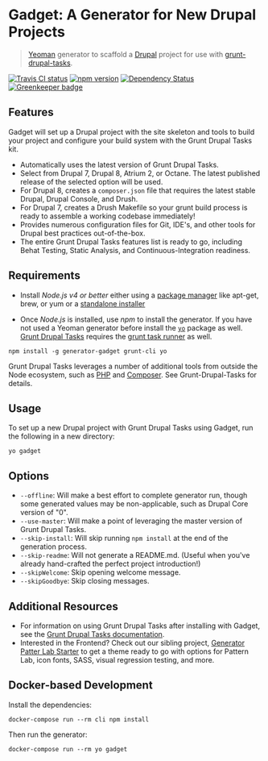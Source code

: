 # Gadget: A Generator for New Drupal Projects

> [Yeoman](http://yeoman.io) generator to scaffold a [Drupal](https://www.drupal.org) project for use with [grunt-drupal-tasks](https://github.com/phase2/grunt-drupal-tasks).

[![Travis CI status](https://travis-ci.org/phase2/generator-gadget.png?branch=master)](https://travis-ci.org/phase2/generator-gadget)
[![npm version](https://badge.fury.io/js/generator-gadget.svg)](https://www.npmjs.com/package/generator-gadget)
[![Dependency Status](https://david-dm.org/phase2/generator-gadget.svg)](https://david-dm.org/phase2/generator-gadget)
[![Greenkeeper badge](https://badges.greenkeeper.io/phase2/generator-gadget.svg)](https://greenkeeper.io/)

## Features

Gadget will set up a Drupal project with the site skeleton and tools to build your project and configure your build
system with the Grunt Drupal Tasks kit.

* Automatically uses the latest version of Grunt Drupal Tasks.
* Select from Drupal 7, Drupal 8, Atrium 2, or Octane. The latest published release of the selected option will be used.
* For Drupal 8, creates a `composer.json` file that requires the latest stable Drupal, Drupal Console, and Drush.
* For Drupal 7, creates a Drush Makefile so your grunt build process is ready to assemble a working codebase immediately!
* Provides numerous configuration files for Git, IDE's, and other tools for Drupal best practices out-of-the-box.
* The entire Grunt Drupal Tasks features list is ready to go, including Behat Testing, Static Analysis, and Continuous-Integration readiness.

## Requirements

* Install _Node.js v4 or better_ either using a
[package manager](https://github.com/joyent/node/wiki/Installing-Node.js-via-package-manager)
like apt-get, brew, or yum or a [standalone installer](http://nodejs.org/download/)

* Once _Node.js_ is installed, use _npm_ to install the generator. If you have
not used a Yeoman generator before install the [`yo`](https://www.npmjs.com/package/yo) package as well.
[Grunt Drupal Tasks](https://github.com/phase2/grunt-drupal-tasks) requires the [grunt task runner](https://www.npmjs.com/package/grunt-cli) as well.

```
npm install -g generator-gadget grunt-cli yo
```

Grunt Drupal Tasks leverages a number of additional tools from outside the Node ecosystem, such as [PHP](http://php.net) and
[Composer](https://getcomposer.org/download/). See Grunt-Drupal-Tasks for details.

## Usage

To set up a new Drupal project with Grunt Drupal Tasks using Gadget, run the following in a new directory:

```
yo gadget
```

## Options

* `--offline`: Will make a best effort to complete generator run, though some generated values
  may be non-applicable, such as Drupal Core version of "0".
* `--use-master`: Will make a point of leveraging the master version of Grunt Drupal Tasks.
* `--skip-install`: Will skip running `npm install` at the end of the generation process.
* `--skip-readme`: Will not generate a README.md. (Useful when you've already hand-crafted the perfect project introduction!)
* `--skipWelcome`: Skip opening welcome message.
* `--skipGoodbye`: Skip closing messages.

## Additional Resources

* For information on using Grunt Drupal Tasks after installing with Gadget, see the [Grunt Drupal Tasks documentation](https://phase2.github.io/grunt-drupal-tasks).
* Interested in the Frontend? Check out our sibling project, [Generator Patter Lab Starter](https://github.com/phase2/generator-pattern-lab-starter) to get a theme ready to go with options for Pattern Lab, icon fonts, SASS, visual regression testing, and more.

## Docker-based Development

Install the dependencies:

```
docker-compose run --rm cli npm install
```

Then run the generator:

```
docker-compose run --rm yo gadget
```
